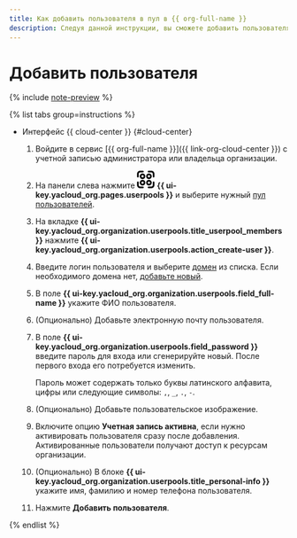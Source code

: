 ```yaml
---
title: Как добавить пользователя в пул в {{ org-full-name }}
description: Следуя данной инструкции, вы сможете добавить пользователя в пул в {{ org-name }}.
---
```


# Добавить пользователя


{% include [note-preview](../../../_includes/note-preview.md) %}

{% list tabs group=instructions %}

- Интерфейс {{ cloud-center }} {#cloud-center}

  1. Войдите в сервис [{{ org-full-name }}]({{ link-org-cloud-center }}) с учетной записью администратора или владельца организации.
  1. На панели слева нажмите ![userpool](../../../_assets/organization/userpool.svg) **{{ ui-key.yacloud_org.pages.userpools }}** и выберите нужный [пул пользователей](../../../organization/concepts/user-pools.md).  
  1. На вкладке **{{ ui-key.yacloud_org.organization.userpools.title_userpool_members }}** нажмите **{{ ui-key.yacloud_org.organization.userpools.action_create-user }}**.
  1. Введите логин пользователя и выберите [домен](../../concepts/domains.md) из списка. Если необходимого домена нет, [добавьте новый](add-domain.md).
  1. В поле **{{ ui-key.yacloud_org.organization.userpools.field_full-name }}** укажите ФИО пользователя.  
  1. (Опционально) Добавьте электронную почту пользователя.
  1. В поле **{{ ui-key.yacloud_org.organization.userpools.field_password }}** введите пароль для входа или сгенерируйте новый. После первого входа его потребуется изменить.

     Пароль может содержать только буквы латинского алфавита, цифры или следующие символы: `,`, `_`, `.`, `-`.

  1. (Опционально) Добавьте пользовательское изображение.
  1. Включите опцию **Учетная запись активна**, если нужно активировать пользователя сразу после добавления. Активированные пользователи получают доступ к ресурсам организации.
  1. (Опционально) В блоке **{{ ui-key.yacloud_org.organization.userpools.title_personal-info }}** укажите имя, фамилию и номер телефона пользователя.
  1. Нажмите **Добавить пользователя**.

{% endlist %}